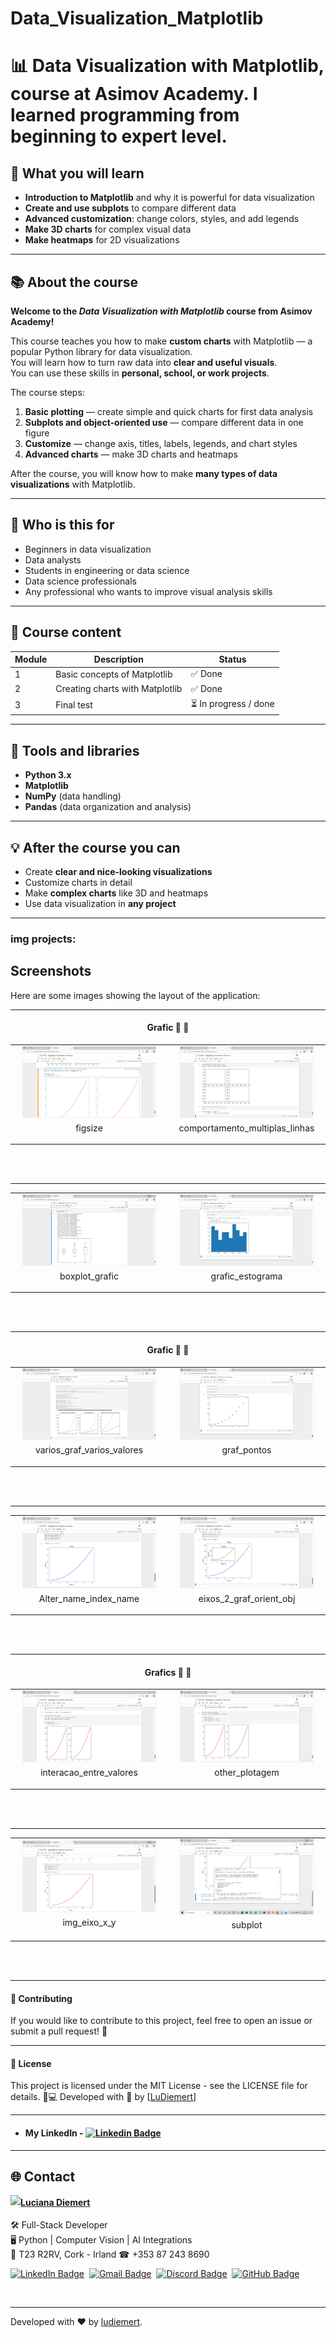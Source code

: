 # Data_Visualization_Matplotlib

# 📊 Data Visualization with Matplotlib, course at Asimov Academy. I learned programming from beginning to expert level.

## 🎯 What you will learn
- **Introduction to Matplotlib** and why it is powerful for data visualization  
- **Create and use subplots** to compare different data  
- **Advanced customization**: change colors, styles, and add legends  
- **Make 3D charts** for complex visual data  
- **Make heatmaps** for 2D visualizations  

---

## 📚 About the course
**Welcome to the _Data Visualization with Matplotlib_ course from Asimov Academy!**  

This course teaches you how to make **custom charts** with Matplotlib — a popular Python library for data visualization.  
You will learn how to turn raw data into **clear and useful visuals**.  
You can use these skills in **personal, school, or work projects**.  

The course steps:
1. **Basic plotting** — create simple and quick charts for first data analysis  
2. **Subplots and object-oriented use** — compare different data in one figure  
3. **Customize** — change axis, titles, labels, legends, and chart styles  
4. **Advanced charts** — make 3D charts and heatmaps  

After the course, you will know how to make **many types of data visualizations** with Matplotlib.

---

## 👥 Who is this for
- Beginners in data visualization  
- Data analysts  
- Students in engineering or data science  
- Data science professionals  
- Any professional who wants to improve visual analysis skills  

---

## 📅 Course content
| Module | Description | Status |
|--------|-------------|--------|
| 1 | Basic concepts of Matplotlib | ✅ Done |
| 2 | Creating charts with Matplotlib | ✅ Done |
| 3 | Final test | ⏳ In progress / done |

---

## 🚀 Tools and libraries
- **Python 3.x**  
- **Matplotlib**  
- **NumPy** (data handling)  
- **Pandas** (data organization and analysis)  

---

## 💡 After the course you can
- Create **clear and nice-looking visualizations**  
- Customize charts in detail  
- Make **complex charts** like 3D and heatmaps  
- Use data visualization in **any project**  

---


### img projects:

## Screenshots

Here are some images showing the layout of the application:

________________________________________

<h4 align="center">Grafic 🥰 🚀</h4>

<div align="center">
    <table>
        <tr>
            <td style="width: 50%; text-align: center;">
                <img src="3_Visualization_Data_Matplotlib_img/10_figsize.png" style="width: 90%;" alt="figsize">
                <p style="margin-top: 5px;">figsize</p>
            </td>
            <td style="width: 50%; text-align: center;">
                <img src="3_Visualization_Data_Matplotlib_img/11_comportamento_multiplas_linhas.png" style="width: 90%;" alt="Comportamento_multiplas_linhas">
                <p style="margin-top: 5px;">comportamento_multiplas_linhas</p>
            </td>
        </tr>
    </table>
</div>

  <br/>
  <br/>


________________________________________

<div align="center">
    <table>
        <tr>
             <td style="width: 50%; text-align: center;">
                <img src="3_Visualization_Data_Matplotlib_img/20_boxplot_grafic.png" style="width: 90%;" alt="boxplot_grafic">
                <p style="margin-top: 5px;">boxplot_grafic</p>
            </td>
            <td style="width: 50%; text-align: center;">
                <img src="3_Visualization_Data_Matplotlib_img/19_grafic_estograma.png" style="width: 90%;" alt="grafic_estograma">
                <p style="margin-top: 5px;">grafic_estograma</p>
            </td>
        </tr>
    </table>
</div>

  <br/>
  <br/>


  ________________________________________

  
<h4 align="center">Grafic 🥰 🚀</h4>

<div align="center">
    <table>
        <tr>
            <td style="width: 50%; text-align: center;">
                <img src="3_Visualization_Data_Matplotlib_img/17_varios_graf_varios_valores.png" style="width: 90%;" alt="varios_graf_varios_valores">
                <p style="margin-top: 5px;">varios_graf_varios_valores</p>
            </td>
            <td style="width: 50%; text-align: center;">
                <img src="3_Visualization_Data_Matplotlib_img/18_graf_pontos.png" style="width: 90%;" alt="graf_pontos">
                <p style="margin-top: 5px;">graf_pontos</p>
            </td>
        </tr>
    </table>
</div>

  <br/>
  <br/>


________________________________________

<div align="center">
    <table>
        <tr>
             <td style="width: 50%; text-align: center;">
                <img src="3_Visualization_Data_Matplotlib_img/5_date_orientado_objet.png" style="width: 90%;" alt="date_orientado_objet">
                <p style="margin-top: 5px;">Alter_name_index_name</p>
            </td>
            <td style="width: 50%; text-align: center;">
                <img src="3_Visualization_Data_Matplotlib_img/6_2_eixos_2_graf_orient_obj.png" style="width: 90%;" alt="eixos_2_graf_orient_obj">
                <p style="margin-top: 5px;">eixos_2_graf_orient_obj</p>
            </td>
        </tr>
    </table>
</div>

  <br/>
  <br/>


  ________________________________________

<h4 align="center">Grafics 🥰 🚀</h4>

<div align="center">
    <table>
        <tr>
            <td style="width: 50%; text-align: center;">
                <img src="3_Visualization_Data_Matplotlib_img/8_interacao_entre_valores.png" style="width: 90%;" alt="interacao_entre_valores">
                <p style="margin-top: 5px;">interacao_entre_valores</p>
            </td>
            <td style="width: 50%; text-align: center;">
                <img src="3_Visualization_Data_Matplotlib_img/9_other_plotagem.png" style="width: 90%;" alt="other_plotagem">
                <p style="margin-top: 5px;">other_plotagem</p>
            </td>
        </tr>
    </table>
</div>

  <br/>
  <br/>


________________________________________

<div align="center">
    <table>
        <tr>
             <td style="width: 50%; text-align: center;">
                <img src="3_Visualization_Data_Matplotlib_img/2_img_eixo_x_y.png" style="width: 90%;" alt="img_eixo_x_y">
                <p style="margin-top: 5px;">img_eixo_x_y</p>
            </td>
            <td style="width: 50%; text-align: center;">
                <img src="3_Visualization_Data_Matplotlib_img/3_subplot.png" style="width: 90%;" alt="subplot">
                <p style="margin-top: 5px;">subplot</p>
            </td>
        </tr>
    </table>
</div>

  <br/>
  <br/>

---------

#### 🤝 Contributing
If you would like to contribute to this project, feel free to open an issue or submit a pull request! 🚀
________________________________________
#### 📜 License
This project is licensed under the MIT License - see the LICENSE file for details.
👩💻 Developed with 💙 by [[LuDiemert](https://www.linkedin.com/in/lucianadiemert/)]

________________________________________
- #### My LinkedIn - [![Linkedin Badge](https://img.shields.io/badge/-LucianaDiemert-blue?style=flat-square&logo=Linkedin&logoColor=white&link=https://www.linkedin.com/in/lucianadiemert/)](https://www.linkedin.com/in/lucianadiemert/)

________________________________________
## 🌐 **Contact**
<img align="left" src="https://www.github.com/ludiemert.png?size=150">

#### [**Luciana Diemert**](https://github.com/ludiemert)

🛠 Full-Stack Developer <br>
🖥️ Python | Computer Vision | AI Integrations <br>
📍 T23 R2RV,  Cork - Irland 
☎ +353 87 243 8690

<a href="https://www.linkedin.com/in/lucianadiemert" target="_blank"><img src="https://img.shields.io/badge/LinkedIn-0077B5?style=flat&logo=linkedin&logoColor=white" alt="LinkedIn Badge" height="25"></a>&nbsp;
<a href="mailto:lucianadiemert@gmail.com" target="_blank"><img src="https://img.shields.io/badge/Gmail-D14836?style=flat&logo=gmail&logoColor=white" alt="Gmail Badge" height="25"></a>&nbsp;
<a href="#"><img src="https://img.shields.io/badge/Discord-%237289DA.svg?logo=discord&logoColor=white" title="LuDiem#0654" alt="Discord Badge" height="25"></a>&nbsp;
<a href="https://www.github.com/ludiemert" target="_blank"><img src="https://img.shields.io/badge/GitHub-100000?style=flat&logo=github&logoColor=white" alt="GitHub Badge" height="25"></a>&nbsp;

<br clear="left"/>

---
Developed with ❤ by [ludiemert](https://github.com/ludiemert).
